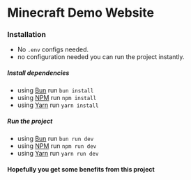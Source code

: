 # Minecraft Demo Website

### Installation

-   No `.env` configs needed.
-   no configuration needed you can run the project instantly.

##### Install dependencies

-   using [Bun](https://bun.sh/) run `bun install`
-   using [NPM](https://www.npmjs.com/) run `npm install`
-   using [Yarn](https://yarnpkg.com/) run `yarn install`

##### Run the project

-   using [Bun](https://bun.sh/) run `bun run dev`
-   using [NPM](https://www.npmjs.com/) run `npm run dev`
-   using [Yarn](https://yarnpkg.com/) run `yarn run dev`

#### Hopefully you get some benefits from this project
